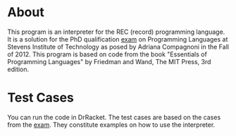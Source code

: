 About
=====

This program is an interpreter for the REC (record) programming language.
It is a solution for the PhD qualification [exam](http://www.cs.stevens.edu/~nicolosi/quals/pl-f12.pdf) on Programming Languages
at Stevens Institute of Technology as posed by Adriana Compagnoni
in the Fall of 2012.
This program is based on code from the book "Essentials of Programming
Languages" by Friedman and Wand, The MIT Press, 3rd edition.

Test Cases
==========

You can run the code in DrRacket.
The test cases are based on the cases from the [exam](http://www.cs.stevens.edu/~nicolosi/quals/pl-f12.pdf).
They constitute examples on how to use the interpreter.

